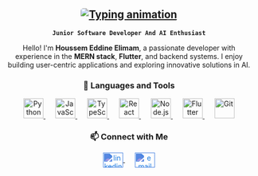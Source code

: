 <article class="markdown-body entry-content container-lg" itemprop="text">
  <!-- Header Section -->
  <div align="center">
    <h1>
      <a href="#">
        <img 
          src="https://readme-typing-svg.herokuapp.com/?lines=Houssem+Elimam,+Here!+👋+#&center=true&size=30&color=36BCF7"
          alt="Typing animation"
          style="max-width: 100%; border-radius: 5px;">
      </a>
    </h1>
    <p><strong><code>Junior Software Developer And AI Enthusiast</code></strong></p>
    <p>
      Hello! I'm <strong>Houssem Eddine Elimam</strong>, a passionate developer with experience in the 
      <strong>MERN stack</strong>, <strong>Flutter</strong>, and backend systems. 
      I enjoy building user-centric applications and exploring innovative solutions in AI.
    </p>
  </div>

  <!-- Languages and Tools Section -->
  <div align="center">
    <h3>🧰 Languages and Tools</h3>
    <div>
      <a href="https://www.python.org/" target="_blank" style="margin: 0 10px;">
        <img src="https://cdn.jsdelivr.net/gh/devicons/devicon/icons/python/python-original.svg" alt="Python" width="40px">
      </a>
      <a href="https://developer.mozilla.org/en-US/docs/Web/JavaScript" target="_blank" style="margin: 0 10px;">
        <img src="https://cdn.jsdelivr.net/gh/devicons/devicon/icons/javascript/javascript-plain.svg" alt="JavaScript" width="40px">
      </a>
      <a href="https://www.typescriptlang.org/" target="_blank" style="margin: 0 10px;">
        <img src="https://cdn.jsdelivr.net/gh/devicons/devicon/icons/typescript/typescript-plain.svg" alt="TypeScript" width="40px">
      </a>
      <a href="https://reactjs.org/" target="_blank" style="margin: 0 10px;">
        <img src="https://cdn.jsdelivr.net/gh/devicons/devicon/icons/react/react-original.svg" alt="React" width="40px">
      </a>
      <a href="https://nodejs.org/" target="_blank" style="margin: 0 10px;">
        <img src="https://cdn.jsdelivr.net/gh/devicons/devicon/icons/nodejs/nodejs-original.svg" alt="Node.js" width="40px">
      </a>
      <a href="https://flutter.dev/" target="_blank" style="margin: 0 10px;">
        <img src="https://cdn.jsdelivr.net/gh/devicons/devicon/icons/flutter/flutter-original.svg" alt="Flutter" width="40px">
      </a>
      <a href="https://git-scm.com/" target="_blank" style="margin: 0 10px;">
        <img src="https://cdn.jsdelivr.net/gh/devicons/devicon/icons/git/git-original.svg" alt="Git" width="40px">
      </a>
    </div>
  </div>

  <!-- Contact Section -->
  <div align="center" style="margin-top: 20px;">
    <h3>📫 Connect with Me</h3>
    <p>
      <a href="https://linkedin.com/in/your-profile" target="blank" style="margin: 0 10px;">
        <img align="center" src="https://cdn.jsdelivr.net/npm/simple-icons@3.0.1/icons/linkedin.svg" alt="linkedin" height="30" width="40" style="filter: invert(36%) sepia(73%) saturate(3902%) hue-rotate(198deg) brightness(93%) contrast(89%);">
      </a>
      <a href="mailto:your-email@example.com" target="blank" style="margin: 0 10px;">
        <img align="center" src="https://cdn.jsdelivr.net/npm/simple-icons@3.0.1/icons/gmail.svg" alt="email" height="30" width="40" style="filter: invert(36%) sepia(73%) saturate(3902%) hue-rotate(198deg) brightness(93%) contrast(89%);">
      </a>
    </p>
  </div>
</article>

